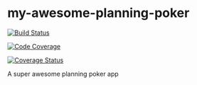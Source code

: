 # my-awesome-planning-poker
[![Build Status](https://travis-ci.org/fmillone/my-awesome-planning-poker.svg?branch=master)](https://travis-ci.org/fmillone/my-awesome-planning-poker)

[![Code Coverage](https://img.shields.io/codecov/c/github/fmillone/my-awesome-planning-poker/master.svg)](https://codecov.io/github/fmillone/my-awesome-planning-poker?branch=master)


[![Coverage Status](https://coveralls.io/repos/github/fmillone/my-awesome-planning-poker/badge.svg?branch=master)](https://coveralls.io/github/fmillone/my-awesome-planning-poker?branch=master)

A super awesome planning poker app
